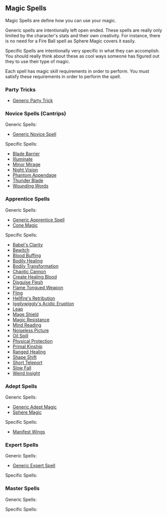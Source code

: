 ## Magic Spells

Magic Spells are define how you can use your magic.

Generic spells are intentionally left open ended. These spells are really only limited by the character's stats and their own creativity. For instance, there is no need for a Fire Ball spell as Sphere Magic covers it easily.

Specific Spells are intentionally very specific in what they can accomplish. You should really think about these as cool ways someone has figured out they to use their type of magic.

Each spell has magic skill requirements in order to perform. You must satisfy these requirements in order to perform the spell.

### Party Tricks

- [Generic Party Trick](Spells/PartyTricks/GenericPartyTrick.md)

### Novice Spells (Cantrips)

Generic Spells:

- [Generic Novice Spell](Spells/Novice/GenericNoviceSpell.md)

Specific Spells:

- [Blade Barrier](Spells/Novice/BladeBarrier.md)
- [Illuminate](Spells/Novice/Illuminate.md)
- [Minor Mirage](Spells/Novice/MinorMirage.md)
- [Night Vision](Spells/Novice/NightVision.md)
- [Phantom Appendage](Spells/Novice/PhantomAppendage.md)
- [Thunder Blade](Spells/Novice/ThunderBlade.md)
- [Wounding Words](Spells/Novice/WoundingWords.md)

### Apprentice Spells

Generic Spells:

- [Generic Apprentice Spell](Spells/Apprentice/GenericApprenticeSpell.md)
- [Cone Magic](Spells/Apprentice/ConeMagic.md)

Specific Spells:

- [Babel&#39;s Clarity](Spells/Apprentice/Babel'sClarity.md)
- [Bewitch](Spells/Apprentice/Bewitch.md)
- [Blood Buffing](Spells/Apprentice/BloodBuffing.md)
- [Bodily Healing](Spells/Apprentice/BodilyHealing.md)
- [Bodily Transformation](Spells/Apprentice/BodilyTransformation.md)
- [Chaotic Cannon](Spells/Apprentice/ChaoticCannon.md)
- [Create Healing Blood](Spells/Apprentice/CreateHealingBlood.md)
- [Disguise Flesh](Spells/Apprentice/DisguiseFlesh.md)
- [Flame Tongued Weapon](Spells/Apprentice/FlameTonguedWeapon.md)
- [Fling](Spells/Apprentice/Fling.md)
- [Hellfire&#39;s Retribution](Spells/Apprentice/Hellfire'sRetribution.md)
- [Iggilywiggly&#39;s Acidic Eruption](Spells/Apprentice/Iggilywiggly'sAcidicEruption.md)
- [Leap](Spells/Apprentice/Leap.md)
- [Mage Shield](Spells/Apprentice/MageShield.md)
- [Magic Resistance](Spells/Apprentice/MagicResistance.md)
- [Mind Reading](Spells/Apprentice/MindReading.md)
- [Noiseless Picture](Spells/Apprentice/NoiselessPicture.md)
- [Oil Spill](Spells/Apprentice/OilSpill.md)
- [Physical Protection](Spells/Apprentice/PhysicalProtection.md)
- [Primal Kinship](Spells/Apprentice/PrimalKinship.md)
- [Ranged Healing](Spells/Apprentice/RangedHealing.md)
- [Shape Shift](Spells/Apprentice/Shapeshift.md)
- [Short Teleport](Spells/Apprentice/ShortTeleport.md)
- [Slow Fall](Spells/Apprentice/SlowFall.md)
- [Weird Insight](Spells/Apprentice/WeirdInsight.md)

### Adept Spells

Generic Spells:

- [Generic Adept Magic](Spells/Adept/GenericAdeptSpell.md)
- [Sphere Magic](Spells/Adept/SphereMagic.md)

Specific Spells:

- [Manifest Wings](Spells/Adept/ManifestWings.md)

### Expert Spells

Generic Spells:

- [Generic Expert Spell](./Spells/Expert/GenericExpertSpell.md)

Specific Spells:

### Master Spells

Generic Spells:

Specific Spells:
